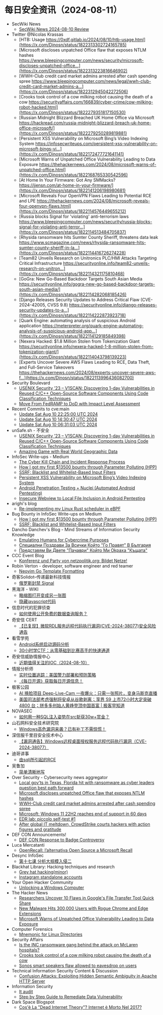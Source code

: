 # 每日安全资讯（2024-08-11）

- SecWiki News
  - [SecWiki News 2024-08-10 Review](http://www.sec-wiki.com/?2024-08-10)
- Twitter @Nicolas Krassas
  - [HTB: Usage https://0xdf.gitlab.io/2024/08/10/htb-usage.html](https://x.com/Dinosn/status/1822313302724165785)
  - [Microsoft discloses unpatched Office flaw that exposes NTLM hashes https://www.bleepingcomputer.com/news/security/microsoft-discloses-unpatched-office...](https://x.com/Dinosn/status/1822313223816646902)
  - [WWH-Club credit card market admins arrested after cash spending spree https://www.bleepingcomputer.com/news/legal/wwh-club-credit-card-market-admins-a...](https://x.com/Dinosn/status/1822312945042272506)
  - [Crooks took control of a cow milking robot causing the death of a cow https://securityaffairs.com/166839/cyber-crime/cow-milking-robot-hacked.html](https://x.com/Dinosn/status/1822279351817150530)
  - [Russian Midnight Blizzard Breached UK Home Office via Microsoft https://hackread.com/russia-midnight-blizzard-breach-uk-home-office-microsoft/](https://x.com/Dinosn/status/1822279250289819881)
  - [Persistent XSS Vulnerability on Microsoft Bing’s Video Indexing System https://infosecwriteups.com/persistent-xss-vulnerability-on-microsoft-bings-vi...](https://x.com/Dinosn/status/1822172477721641141)
  - [Microsoft Warns of Unpatched Office Vulnerability Leading to Data Exposure https://thehackernews.com/2024/08/microsoft-warns-of-unpatched-office.html](https://x.com/Dinosn/status/1822168765330542596)
  - [At Home In Your Firmware: Got Any SMMacks? https://jjensn.com/at-home-in-your-firmware/](https://x.com/Dinosn/status/1822141206198980681)
  - [Microsoft Reveals Four OpenVPN Flaws Leading to Potential RCE and LPE https://thehackernews.com/2024/08/microsoft-reveals-four-openvpn-flaws.html](https://x.com/Dinosn/status/1822114576449655212)
  - [Russia blocks Signal for 'violating' anti-terrorism laws https://www.bleepingcomputer.com/news/security/russia-blocks-signal-for-violating-anti-terror...](https://x.com/Dinosn/status/1822114513484705837)
  - [Rhysida ransomware hits Sumter County Sheriff, threatens data leak https://www.scmagazine.com/news/rhysida-ransomware-hits-sumter-county-sheriff-in-la...](https://x.com/Dinosn/status/1822114416726274228)
  - [Team82 Unveils Research on Unitronics PLC/HMI Attacks Targeting Critical Infrastructure https://securityonline.info/team82-unveils-research-on-unitron...](https://x.com/Dinosn/status/1822114321175810468)
  - [GoGra: New Go-Based Backdoor Targets South Asian Media https://securityonline.info/gogra-new-go-based-backdoor-targets-south-asian-media/](https://x.com/Dinosn/status/1822114282068185426)
  - [Django Releases Security Updates to Address Critical Flaw (CVE-2024-42005, CVSS 9.8) https://securityonline.info/django-releases-security-updates-to-a...](https://x.com/Dinosn/status/1822114222873923718)
  - [Quark Engine: automating analysis of suspicious Android application https://meterpreter.org/quark-engine-automating-analysis-of-suspicious-android-app...](https://x.com/Dinosn/status/1822114129185849398)
  - [Nexera Hacked: $1.8 Million Stolen from Tokenization Giant https://securityonline.info/nexera-hacked-1-8-million-stolen-from-tokenization-giant/](https://x.com/Dinosn/status/1822114043798139223)
  - [Experts Uncover Severe AWS Flaws Leading to RCE, Data Theft, and Full-Service Takeovers https://thehackernews.com/2024/08/experts-uncover-severe-aws-f...](https://x.com/Dinosn/status/1822113996436082700)
- Security Boulevard
  - [USENIX Security ’23 – V1SCAN: Discovering 1-day Vulnerabilities in Reused C/C++ Open-Source Software Components Using Code Classification Techniques](https://securityboulevard.com/2024/08/usenix-security-23-v1scan-discovering-1-day-vulnerabilities-in-reused-c-c-open-source-software-components-using-code-classification-techniques/)
  - [Move From FedRAMP to DoD with Impact Level Assessment](https://securityboulevard.com/2024/08/move-from-fedramp-to-dod-with-impact-level-assessment/)
- Recent Commits to cve:main
  - [Update Sat Aug 10 22:25:00 UTC 2024](https://github.com/trickest/cve/commit/eb41ef1ae5ccff20656769d512fffc219038741d)
  - [Update Sat Aug 10 14:30:47 UTC 2024](https://github.com/trickest/cve/commit/8ae34c9ec59bd33e610e78b472cc10087a124024)
  - [Update Sat Aug 10 06:31:03 UTC 2024](https://github.com/trickest/cve/commit/234ec9b455efb8f55ef5dc0f47d48b5ed270cd70)
- unSafe.sh - 不安全
  - [USENIX Security ’23 – V1SCAN: Discovering 1-day Vulnerabilities in Reused C/C++ Open-Source Software Components Using Code Classification Techniques](https://buaq.net/go-255397.html)
  - [Amazing Game with Real World Geographic Data](https://buaq.net/go-255377.html)
- InfoSec Write-ups - Medium
  - [The Cyber Kill Chain and Incident Response Process](https://infosecwriteups.com/the-crucial-link-between-the-cyber-kill-chain-and-incident-handling-process-8c3288b8392f?source=rss----7b722bfd1b8d---4)
  - [How I got my first $13500 bounty through Parameter Polluting (HPP)](https://infosecwriteups.com/how-i-got-my-first-13500-bounty-through-parameter-polluting-hpp-179666b8e8bb?source=rss----7b722bfd1b8d---4)
  - [SSRF: Blacklist and Whitelist-Based Input Filters](https://infosecwriteups.com/ssrf-blacklist-and-whitelist-based-input-filters-1c602b872731?source=rss----7b722bfd1b8d---4)
  - [Persistent XSS Vulnerability on Microsoft Bing’s Video Indexing System](https://infosecwriteups.com/persistent-xss-vulnerability-on-microsoft-bings-video-indexing-system-a46db992ac7b?source=rss----7b722bfd1b8d---4)
  - [Android Penetration Testing + Nuclei (Automated Android Pentesting)](https://infosecwriteups.com/android-penetration-testing-nuclei-automated-android-pentesting-d03636140f13?source=rss----7b722bfd1b8d---4)
  - [Insecure Webview to Local File Inclusion in Android Pentesting](https://infosecwriteups.com/insecure-webview-to-local-file-inclusion-in-android-pentesting-f1581e3b730b?source=rss----7b722bfd1b8d---4)
- arighi's blog
  - [Re-implementing my Linux Rust scheduler in eBPF](http://arighi.blogspot.com/2024/08/re-implementing-my-linux-rust-scheduler.html)
- Bug Bounty in InfoSec Write-ups on Medium
  - [How I got my first $13500 bounty through Parameter Polluting (HPP)](https://infosecwriteups.com/how-i-got-my-first-13500-bounty-through-parameter-polluting-hpp-179666b8e8bb?source=rss----7b722bfd1b8d--bug_bounty)
  - [SSRF: Blacklist and Whitelist-Based Input Filters](https://infosecwriteups.com/ssrf-blacklist-and-whitelist-based-input-filters-1c602b872731?source=rss----7b722bfd1b8d--bug_bounty)
- Dancho Danchev's Blog - Mind Streams of Information Security Knowledge
  - [Emulating Humans for Cybercrime Purposes](https://ddanchev.blogspot.com/2024/08/emulating-humans-for-cybercrime-purposes.html)
  - [Специални Поздрави За Всички Който "Го Правят" В България](https://ddanchev.blogspot.com/2024/06/blog-post.html)
  - [Представям Ви Двете "Пачаври" Който Ми Оkраха "Къщата"](https://ddanchev.blogspot.com/2024/06/k.html)
- CCC Event Blog
  - [Konferenz und Party von netzpolitik.org: Bildet Netze!](https://events.ccc.de/2024/08/10/netpolitik-geburtstagskonferenz/)
- Robin Verton - developer, software engineer and red teamer
  - [Neovim Go Template Formatting](https://robinverton.de/til/neovim-go-template-formatting/)
- 奇客Solidot–传递最新科技情报
  - [俄罗斯封禁 Signal](https://www.solidot.org/story?sid=78939)
- 黑海洋 - WIKI
  - [略缩图打开变成另一张图](https://www.upx8.com/4258)
  - [隐藏javascript代码](https://www.upx8.com/4255)
- 信息时代的犯罪侦查
  - [如何使用公开免费的数据查询服务？](https://mp.weixin.qq.com/s?__biz=MzAxNTA4NDAwOQ==&mid=2650736969&idx=1&sn=9099bc274f94cd5bee7d969755dfdeb3&chksm=8382d9cfb4f550d94fb2325a50a2a21f0860ffc5163f2b42b2f3af0581ccb03c369d58b8a43c&scene=58&subscene=0#rd)
- 奇安信 CERT
  - [【已复现】微软RDL服务远程代码执行漏洞(CVE-2024-38077)安全风险通告](https://mp.weixin.qq.com/s?__biz=MzU5NDgxODU1MQ==&mid=2247501882&idx=1&sn=660d306b48b28c05d58892ce2a5252eb&chksm=fe79eca2c90e65b4abe2902b0c59f36b45e1df15f162e231deb0a92c25c741a4d6515c38857c&scene=58&subscene=0#rd)
- 看雪学苑
  - [Android系统启动源码分析](https://mp.weixin.qq.com/s?__biz=MjM5NTc2MDYxMw==&mid=2458567423&idx=1&sn=4cc6b0e2a8e1acf244ee6567e07edae3&chksm=b18df27586fa7b63f5361222ea2c3391c63f55587196d39ae609dc00cf7acf1328266885d243&scene=58&subscene=0#rd)
  - [30小时学CTF：从零基础到比赛高手的快速通道](https://mp.weixin.qq.com/s?__biz=MjM5NTc2MDYxMw==&mid=2458567423&idx=2&sn=1398ef8e17f3058cb01053ae64939d4d&chksm=b18df27586fa7b6310dc9df151f9742be3e2d40b5140d2062185627328c084c15c54326140a5&scene=58&subscene=0#rd)
- 奇安信威胁情报中心
  - [近期值得关注的IOC（2024-08-10）](https://mp.weixin.qq.com/s?__biz=MzI2MDc2MDA4OA==&mid=2247511491&idx=1&sn=0f46f00f282e475ceb08083e47847816&chksm=ea665ab4dd11d3a2c59eb08436ecf1ada4d9188ee4677b145b733f45987b81bf8f43a62b5fd0&scene=58&subscene=0#rd)
- 情报分析师
  - [实时位置追踪：美国警力部署和预防策略](https://mp.weixin.qq.com/s?__biz=MzA3Mjc1MTkwOA==&mid=2650553927&idx=1&sn=787c0573c0d95eaa82e2e0ca786546f1&chksm=8711100cb066991a7efed9c7c6cfe92d0c44bc19a9b01d1602ba1df4396b8cc81ba6dd5dc5df&scene=58&subscene=0#rd)
  - [《每日开源》获取每日开源信息！](https://mp.weixin.qq.com/s?__biz=MzA3Mjc1MTkwOA==&mid=2650553927&idx=2&sn=e8ae03d62d7b4aea18816d6e2686b445&chksm=8711100cb066991a27feb1df841376fcf9d6df771a754cdfd50428d7508d7c1f58cae51e1d7c&scene=58&subscene=0#rd)
- 极客公园
  - [AI 换脸项目 Deep-Live-Cam 一夜爆火：只需一张照片，变身马斯克直播](https://mp.weixin.qq.com/s?__biz=MTMwNDMwODQ0MQ==&mid=2653051261&idx=1&sn=0cd9d4012bc29990f62ba52292cb5d01&chksm=7e5724cb4920adddabd309d03ff54d9365712a4787113b4309011fde56866426d1b7e82cc557&scene=58&subscene=0#rd)
  - [美国司法部考虑强制将安卓从谷歌剥离；享界 S9 上市72小时大定突破 4800 台；拼多多创始人黄峥登顶中国首富 | 极客早知道](https://mp.weixin.qq.com/s?__biz=MTMwNDMwODQ0MQ==&mid=2653051238&idx=1&sn=8924515d436a13254500963007dfab56&chksm=7e5724d04920adc693ef96c6cc55486892e48189757aa5a6ed029b0770b3f05e7ee73a958131&scene=58&subscene=0#rd)
- NOVASEC
  - [如何用一种SQL注入姿势在src斩获30w+赏金？](https://mp.weixin.qq.com/s?__biz=MzUzODU3ODA0MA==&mid=2247489666&idx=1&sn=622b122238bf9758f27a7c5c66be6864&chksm=fad4c595cda34c838b2eb1e1a46389c241f0f0f54fffaa8d34baebf62950e85d7504ed8d615b&scene=58&subscene=0#rd)
- 山石网科安全技术研究院
  - [Windows高危漏洞来袭？已有补丁不需惊慌！](https://mp.weixin.qq.com/s?__biz=MzUzMDUxNTE1Mw==&mid=2247507418&idx=1&sn=da776c2f8240abafa5a269743b0deeec&chksm=fa520864cd25817216f28ff61b81ac5b9477849715e27a45a49f27279812b3afdf958ef45cc1&scene=58&subscene=0#rd)
- 深信服千里目安全技术中心
  - [【漏洞通告】Windows远程桌面授权服务远程代码执行漏洞（CVE-2024-38077）](https://mp.weixin.qq.com/s?__biz=Mzg2NjgzNjA5NQ==&mid=2247523548&idx=1&sn=c149459c0442ce7a37100add75a54a21&chksm=ce4617ccf9319eda8e6b415f81656613fba1600bfb535cc434a11a709ae97d25a1f5975fd7d2&scene=58&subscene=0#rd)
- 迪哥讲事
  - [由sqli所引起的RCE](https://mp.weixin.qq.com/s?__biz=MzIzMTIzNTM0MA==&mid=2247495493&idx=1&sn=d7f020920c94600cbf7bf7eaa6979657&chksm=e8a5e526dfd26c300839ee00ce8a690e7b309662cbbf86148892802b1ff61f5009ba95d5840e&scene=58&subscene=0#rd)
- 吴鲁加
  - [简单清晰地写](https://mp.weixin.qq.com/s?__biz=Mzg5NDY4ODM1MA==&mid=2247484785&idx=1&sn=a1a7b3acac8790fcdbe303cd9568ba86&chksm=c01a8840f76d0156daadaf8f49ad7206f052420235cb0e9a7c1b5fffd24644e6bee58bb9494b&scene=58&subscene=0#rd)
- Over Security - Cybersecurity news aggregator
  - [Local gov’ts in Texas, Florida hit with ransomware as cyber leaders question best path forward](https://therecord.media/texas-florida-local-governments-ransomware-neuberger-nakasone-white-house)
  - [Microsoft discloses unpatched Office flaw that exposes NTLM hashes](https://www.bleepingcomputer.com/news/security/microsoft-discloses-unpatched-office-flaw-that-exposes-ntlm-hashes/)
  - [WWH-Club credit card market admins arrested after cash spending spree](https://www.bleepingcomputer.com/news/legal/wwh-club-credit-card-market-admins-arrested-after-cash-spending-spree/)
  - [Microsoft: Windows 11 22H2 reaches end of support in 60 days](https://www.bleepingcomputer.com/news/microsoft/microsoft-windows-11-22h2-reaches-end-of-support-in-60-days/)
  - [EDR lab: piccolo self-test #1](https://roccosicilia.com/2024/08/10/edr-lab-piccolo-self-test-1/)
  - [After global IT meltdown, CrowdStrike courts hackers with action figures and gratitude](https://techcrunch.com/2024/08/10/after-global-it-meltdown-crowdstrike-courts-hackers-with-action-figures-and-gratitude/)
- DEF CON Announcements!
  - [DEF CON Response to Badge Controversy](https://defcon.org/html/links/dc-news.html#badge-dev-statement)
- Luca Mercatanti
  - [OpenRecall: l’alternativa Open Source a Microsoft Recall](https://luca-mercatanti.com/openrecall-lalternativa-open-source-a-microsoft-recall/?utm_source=rss&utm_medium=rss&utm_campaign=openrecall-lalternativa-open-source-a-microsoft-recall)
- Desync InfoSec
  - [第十七课 分析大规模入侵二](https://mp.weixin.qq.com/s?__biz=MzkzMDE3ODc1Mw==&mid=2247488253&idx=1&sn=8f48cf36f3976353ee1c97240183900d&chksm=c27f6153f508e84521218b140c24be061398e1207477ee2c658b2dbc4522504bed42bce45e68&scene=58&subscene=0#rd)
- Blackhat Library: Hacking techniques and research
  - [Grey hat hacking(minor)](https://www.reddit.com/r/blackhat/comments/1ep2b8z/grey_hat_hackingminor/)
  - [Instagram standalone accounts](https://www.reddit.com/r/blackhat/comments/1eowotg/instagram_standalone_accounts/)
- Your Open Hacker Community
  - [Unlocking a Windows Computer](https://www.reddit.com/r/HowToHack/comments/1eoyza9/unlocking_a_windows_computer/)
- The Hacker News
  - [Researchers Uncover 10 Flaws in Google's File Transfer Tool Quick Share](https://thehackernews.com/2024/08/researchers-uncover-10-flaws-in-googles.html)
  - [New Malware Hits 300,000 Users with Rogue Chrome and Edge Extensions](https://thehackernews.com/2024/08/new-malware-hits-300000-users-with.html)
  - [Microsoft Warns of Unpatched Office Vulnerability Leading to Data Exposure](https://thehackernews.com/2024/08/microsoft-warns-of-unpatched-office.html)
- Computer Forensics
  - [Mnemonic for Linux Directories](https://www.reddit.com/r/computerforensics/comments/1eoyyjs/mnemonic_for_linux_directories/)
- Security Affairs
  - [Is the INC ransomware gang behind the attack on McLaren hospitals?](https://securityaffairs.com/166851/cyber-crime/mclaren-hospitals-attack.html)
  - [Crooks took control of a cow milking robot causing the death of a cow](https://securityaffairs.com/166839/cyber-crime/cow-milking-robot-hacked.html)
  - [Sonos smart speakers flaw allowed to eavesdrop on users](https://securityaffairs.com/166823/hacking/sonos-smart-speakers-flaw.html)
- Technical Information Security Content & Discussion
  - [Confusion Attacks: Exploiting Hidden Semantic Ambiguity in Apache HTTP Server](https://www.reddit.com/r/netsec/comments/1eoifsh/confusion_attacks_exploiting_hidden_semantic/)
- Information Security
  - [It audit](https://www.reddit.com/r/Information_Security/comments/1eowwbj/it_audit/)
  - [Step by Step Guide to Remediate Data Vulnerability](https://www.reddit.com/r/Information_Security/comments/1eoi4bm/step_by_step_guide_to_remediate_data_vulnerability/)
- Dark Space Blogspot
  - [Cos'è La "Dead Internet Theory"? Internet è Morto Nel 2017?](http://darkwhite666.blogspot.com/2024/08/cose-la-dead-internet-theory-internet-e.html)
